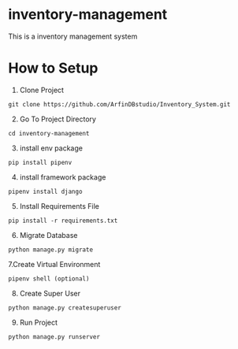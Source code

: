 # inventory-management
This is a inventory management system

# How to Setup
1. Clone Project
```
git clone https://github.com/ArfinDBstudio/Inventory_System.git
```

2. Go To Project Directory
```
cd inventory-management
```
3. install env package
```
pip install pipenv
```
4. install  framework package
```
pipenv install django
```
5. Install Requirements File
```
pip install -r requirements.txt
```
6. Migrate Database
```
python manage.py migrate
```
7.Create Virtual Environment
```
pipenv shell (optional)
```
8. Create Super User
```
python manage.py createsuperuser
```
9. Run Project
```
python manage.py runserver
```

